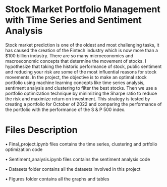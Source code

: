 # Stock Market Portfolio Management with Time Series and Sentiment Analysis

Stock market prediction is one of the oldest and most challenging tasks, it has caused the creation of the Fintech industry which is now more than a $100 billion industry. There are so many microeconomics and macroeconomic concepts that determine the movement of stocks. I hypothesize that taking the historic performance of stock, public sentiment and reducing your risk are some of the most influential reasons for stock movements. In the project, the objective is to make an optimal stock portfolio using machine learning concepts like time series analysis, sentiment analysis and clustering to filter the best stocks. Then we use a portfolio optimization technique by minimizing the Sharpe ratio to reduce the risk and maximize return on investment. This strategy is tested by creating a portfolio for October of 2022 and comparing the performance of the portfolio with the performance of the S & P 500 index.

# Files Description
•	Final_project.ipynb files contains the time series, clustering and prtfolio optimization code

•	Sentiment_analysis.ipynb files contains the sentiment analysis code

•	Datasets folder contains all the datasets involved in this project 

•	Figures folder contains all the graphs and tables

